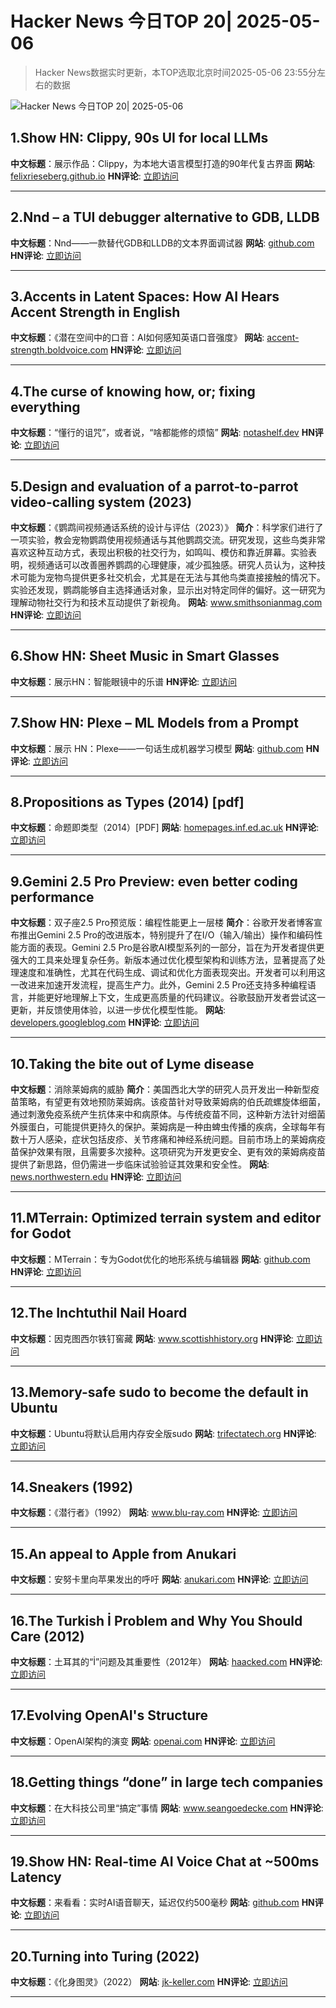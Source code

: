 # Hacker News 今日TOP 20| 2025-05-06

> Hacker News数据实时更新，本TOP选取北京时间2025-05-06 23:55分左右的数据

![Hacker News 今日TOP 20| 2025-05-06](https://img.chuhaix.com/2024/0910_imageFile-1665440404179-628424718_1725901191.png)

## 1.Show HN: Clippy, 90s UI for local LLMs
**中文标题**：展示作品：Clippy，为本地大语言模型打造的90年代复古界面
**网站**:  <a href='https://felixrieseberg.github.io/clippy/' target='_blank' rel='nofollow'>felixrieseberg.github.io</a>
**HN评论**:  <a href='https://news.ycombinator.com/item?id=43905942&utm_source=www.chuhaix.com' target='_blank' rel='nofollow'>立即访问</a>

---

## 2.Nnd – a TUI debugger alternative to GDB, LLDB
**中文标题**：Nnd——一款替代GDB和LLDB的文本界面调试器
**网站**:  <a href='https://github.com/al13n321/nnd' target='_blank' rel='nofollow'>github.com</a>
**HN评论**:  <a href='https://news.ycombinator.com/item?id=43905185&utm_source=www.chuhaix.com' target='_blank' rel='nofollow'>立即访问</a>

---

## 3.Accents in Latent Spaces: How AI Hears Accent Strength in English
**中文标题**：《潜在空间中的口音：AI如何感知英语口音强度》
**网站**:  <a href='https://accent-strength.boldvoice.com/' target='_blank' rel='nofollow'>accent-strength.boldvoice.com</a>
**HN评论**:  <a href='https://news.ycombinator.com/item?id=43905299&utm_source=www.chuhaix.com' target='_blank' rel='nofollow'>立即访问</a>

---

## 4.The curse of knowing how, or; fixing everything
**中文标题**：“懂行的诅咒”，或者说，“啥都能修的烦恼”
**网站**:  <a href='https://notashelf.dev/posts/curse-of-knowing' target='_blank' rel='nofollow'>notashelf.dev</a>
**HN评论**:  <a href='https://news.ycombinator.com/item?id=43902212&utm_source=www.chuhaix.com' target='_blank' rel='nofollow'>立即访问</a>

---

## 5.Design and evaluation of a parrot-to-parrot video-calling system (2023)
**中文标题**：《鹦鹉间视频通话系统的设计与评估（2023）》
**简介**：科学家们进行了一项实验，教会宠物鹦鹉使用视频通话与其他鹦鹉交流。研究发现，这些鸟类非常喜欢这种互动方式，表现出积极的社交行为，如鸣叫、模仿和靠近屏幕。实验表明，视频通话可以改善圈养鹦鹉的心理健康，减少孤独感。研究人员认为，这种技术可能为宠物鸟提供更多社交机会，尤其是在无法与其他鸟类直接接触的情况下。实验还发现，鹦鹉能够自主选择通话对象，显示出对特定同伴的偏好。这一研究为理解动物社交行为和技术互动提供了新视角。
**网站**:  <a href='https://www.smithsonianmag.com/smart-news/scientists-taught-pet-parrots-to-video-call-each-other-and-the-birds-loved-it-180982041/' target='_blank' rel='nofollow'>www.smithsonianmag.com</a>
**HN评论**:  <a href='https://news.ycombinator.com/item?id=43903728&utm_source=www.chuhaix.com' target='_blank' rel='nofollow'>立即访问</a>

---

## 6.Show HN: Sheet Music in Smart Glasses
**中文标题**：展示HN：智能眼镜中的乐谱
**HN评论**:  <a href='https://news.ycombinator.com/item?id=43906442&utm_source=www.chuhaix.com' target='_blank' rel='nofollow'>立即访问</a>

---

## 7.Show HN: Plexe – ML Models from a Prompt
**中文标题**：展示 HN：Plexe——一句话生成机器学习模型
**网站**:  <a href='https://github.com/plexe-ai/plexe' target='_blank' rel='nofollow'>github.com</a>
**HN评论**:  <a href='https://news.ycombinator.com/item?id=43906346&utm_source=www.chuhaix.com' target='_blank' rel='nofollow'>立即访问</a>

---

## 8.Propositions as Types (2014) [pdf]
**中文标题**：命题即类型（2014）[PDF]
**网站**:  <a href='https://homepages.inf.ed.ac.uk/wadler/papers/propositions-as-types/propositions-as-types.pdf' target='_blank' rel='nofollow'>homepages.inf.ed.ac.uk</a>
**HN评论**:  <a href='https://news.ycombinator.com/item?id=43903945&utm_source=www.chuhaix.com' target='_blank' rel='nofollow'>立即访问</a>

---

## 9.Gemini 2.5 Pro Preview: even better coding performance
**中文标题**：双子座2.5 Pro预览版：编程性能更上一层楼
**简介**：谷歌开发者博客宣布推出Gemini 2.5 Pro的改进版本，特别提升了在I/O（输入/输出）操作和编码性能方面的表现。Gemini 2.5 Pro是谷歌AI模型系列的一部分，旨在为开发者提供更强大的工具来处理复杂任务。新版本通过优化模型架构和训练方法，显著提高了处理速度和准确性，尤其在代码生成、调试和优化方面表现突出。开发者可以利用这一改进来加速开发流程，提高生产力。此外，Gemini 2.5 Pro还支持多种编程语言，并能更好地理解上下文，生成更高质量的代码建议。谷歌鼓励开发者尝试这一更新，并反馈使用体验，以进一步优化模型性能。
**网站**:  <a href='https://developers.googleblog.com/en/gemini-2-5-pro-io-improved-coding-performance/' target='_blank' rel='nofollow'>developers.googleblog.com</a>
**HN评论**:  <a href='https://news.ycombinator.com/item?id=43906018&utm_source=www.chuhaix.com' target='_blank' rel='nofollow'>立即访问</a>

---

## 10.Taking the bite out of Lyme disease
**中文标题**：消除莱姆病的威胁
**简介**：美国西北大学的研究人员开发出一种新型疫苗策略，有望更有效地预防莱姆病。该疫苗针对导致莱姆病的伯氏疏螺旋体细菌，通过刺激免疫系统产生抗体来中和病原体。与传统疫苗不同，这种新方法针对细菌外膜蛋白，可能提供更持久的保护。莱姆病是一种由蜱虫传播的疾病，全球每年有数十万人感染，症状包括皮疹、关节疼痛和神经系统问题。目前市场上的莱姆病疫苗保护效果有限，且需要多次接种。这项研究为开发更安全、更有效的莱姆病疫苗提供了新思路，但仍需进一步临床试验验证其效果和安全性。
**网站**:  <a href='https://news.northwestern.edu/stories/2025/04/taking-the-bite-out-of-lyme-disease/' target='_blank' rel='nofollow'>news.northwestern.edu</a>
**HN评论**:  <a href='https://news.ycombinator.com/item?id=43903959&utm_source=www.chuhaix.com' target='_blank' rel='nofollow'>立即访问</a>

---

## 11.MTerrain: Optimized terrain system and editor for Godot
**中文标题**：MTerrain：专为Godot优化的地形系统与编辑器
**网站**:  <a href='https://github.com/mohsenph69/Godot-MTerrain-plugin' target='_blank' rel='nofollow'>github.com</a>
**HN评论**:  <a href='https://news.ycombinator.com/item?id=43904865&utm_source=www.chuhaix.com' target='_blank' rel='nofollow'>立即访问</a>

---

## 12.The Inchtuthil Nail Hoard
**中文标题**：因克图西尔铁钉窖藏
**网站**:  <a href='https://www.scottishhistory.org/articles/the-inchtuthil-nail-hoard/' target='_blank' rel='nofollow'>www.scottishhistory.org</a>
**HN评论**:  <a href='https://news.ycombinator.com/item?id=43893442&utm_source=www.chuhaix.com' target='_blank' rel='nofollow'>立即访问</a>

---

## 13.Memory-safe sudo to become the default in Ubuntu
**中文标题**：Ubuntu将默认启用内存安全版sudo
**网站**:  <a href='https://trifectatech.org/blog/memory-safe-sudo-to-become-the-default-in-ubuntu/' target='_blank' rel='nofollow'>trifectatech.org</a>
**HN评论**:  <a href='https://news.ycombinator.com/item?id=43903853&utm_source=www.chuhaix.com' target='_blank' rel='nofollow'>立即访问</a>

---

## 14.Sneakers (1992)
**中文标题**：《潜行者》（1992）
**网站**:  <a href='https://www.blu-ray.com/movies/Sneakers-4K-Blu-ray/343185/' target='_blank' rel='nofollow'>www.blu-ray.com</a>
**HN评论**:  <a href='https://news.ycombinator.com/item?id=43902263&utm_source=www.chuhaix.com' target='_blank' rel='nofollow'>立即访问</a>

---

## 15.An appeal to Apple from Anukari
**中文标题**：安努卡里向苹果发出的呼吁
**网站**:  <a href='https://anukari.com/blog/devlog/an-appeal-to-apple' target='_blank' rel='nofollow'>anukari.com</a>
**HN评论**:  <a href='https://news.ycombinator.com/item?id=43901619&utm_source=www.chuhaix.com' target='_blank' rel='nofollow'>立即访问</a>

---

## 16.The Turkish İ Problem and Why You Should Care (2012)
**中文标题**：土耳其的“İ”问题及其重要性（2012年）
**网站**:  <a href='https://haacked.com/archive/2012/07/05/turkish-i-problem-and-why-you-should-care.aspx/' target='_blank' rel='nofollow'>haacked.com</a>
**HN评论**:  <a href='https://news.ycombinator.com/item?id=43902869&utm_source=www.chuhaix.com' target='_blank' rel='nofollow'>立即访问</a>

---

## 17.Evolving OpenAI's Structure
**中文标题**：OpenAI架构的演变
**网站**:  <a href='https://openai.com/index/evolving-our-structure/' target='_blank' rel='nofollow'>openai.com</a>
**HN评论**:  <a href='https://news.ycombinator.com/item?id=43897772&utm_source=www.chuhaix.com' target='_blank' rel='nofollow'>立即访问</a>

---

## 18.Getting things “done” in large tech companies
**中文标题**：在大科技公司里“搞定”事情
**网站**:  <a href='https://www.seangoedecke.com/getting-things-done/' target='_blank' rel='nofollow'>www.seangoedecke.com</a>
**HN评论**:  <a href='https://news.ycombinator.com/item?id=43903741&utm_source=www.chuhaix.com' target='_blank' rel='nofollow'>立即访问</a>

---

## 19.Show HN: Real-time AI Voice Chat at ~500ms Latency
**中文标题**：来看看：实时AI语音聊天，延迟仅约500毫秒
**网站**:  <a href='https://github.com/KoljaB/RealtimeVoiceChat' target='_blank' rel='nofollow'>github.com</a>
**HN评论**:  <a href='https://news.ycombinator.com/item?id=43899028&utm_source=www.chuhaix.com' target='_blank' rel='nofollow'>立即访问</a>

---

## 20.Turning into Turing (2022)
**中文标题**：《化身图灵》（2022）
**网站**:  <a href='https://jk-keller.com/o__o/rotational_growth/' target='_blank' rel='nofollow'>jk-keller.com</a>
**HN评论**:  <a href='https://news.ycombinator.com/item?id=43899734&utm_source=www.chuhaix.com' target='_blank' rel='nofollow'>立即访问</a>

---

